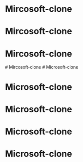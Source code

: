 # Mircosoft-clone
# Mircosoft-clone
# Mircosoft-clone
#   M i r c o s o f t - c l o n e  
 # Microsoft-clone
# Microsoft-clone
# Microsoft-clone
# Microsoft-clone
# Microsoft-clone
